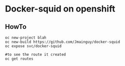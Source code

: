 # Docker-squid on openshift

## HowTo
```/bin/bash
oc new-project blah
oc new-build https://github.com/Jmainguy/docker-squid
oc expose svc/docker-squid
```

```/bin/bash
#to see the route it created
oc get routes
```
